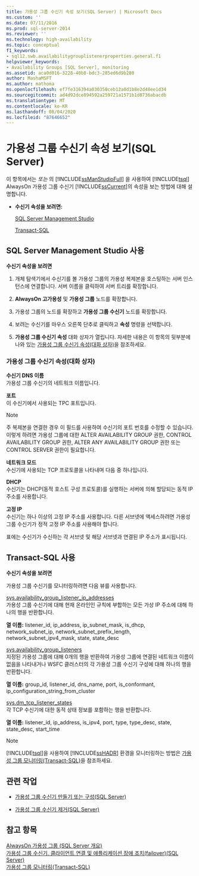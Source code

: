 ```yaml
---
title: 가용성 그룹 수신기 속성 보기(SQL Server) | Microsoft Docs
ms.custom: ''
ms.date: 07/11/2016
ms.prod: sql-server-2014
ms.reviewer: ''
ms.technology: high-availability
ms.topic: conceptual
f1_keywords:
- sql12.swb.availabilitygrouplistenerproperties.general.f1
helpviewer_keywords:
- Availability Groups [SQL Server], monitoring
ms.assetid: aca0d016-3228-40b8-bdc3-285ed6d9b280
author: MashaMSFT
ms.author: mathoma
ms.openlocfilehash: ef7fe316394a030350ceb12a0d1b8e2d48ee1d34
ms.sourcegitcommit: ad4d92dce894592a259721a1571b1d8736abacdb
ms.translationtype: MT
ms.contentlocale: ko-KR
ms.lasthandoff: 08/04/2020
ms.locfileid: "87646652"
---
```

# <a name="view-availability-group-listener-properties-sql-server"></a>가용성 그룹 수신기 속성 보기(SQL Server)
  이 항목에서는 *또는* 의 [!INCLUDE[ssManStudioFull](../../../includes/ssmanstudiofull-md.md)] 을 사용하여 [!INCLUDE[tsql](../../../includes/tsql-md.md)] AlwaysOn 가용성 그룹 수신기 [!INCLUDE[ssCurrent](../../../includes/sscurrent-md.md)]의 속성을 보는 방법에 대해 설명합니다.  
  
-   **수신기 속성을 보려면:**  
  
     [SQL Server Management Studio](#SSMSProcedure)  
  
     [Transact-SQL](#TsqlProcedure)  
  
##  <a name="using-sql-server-management-studio"></a><a name="SSMSProcedure"></a> SQL Server Management Studio 사용  
 **수신기 속성을 보려면**  
  
1.  개체 탐색기에서 수신기를 볼 가용성 그룹의 가용성 복제본을 호스팅하는 서버 인스턴스에 연결합니다. 서버 이름을 클릭하여 서버 트리를 확장합니다.  
  
2.  **AlwaysOn 고가용성** 및 **가용성 그룹** 노드를 확장합니다.  
  
3.  가용성 그룹의 노드를 확장하고 **가용성 그룹 수신기** 노드를 확장합니다.  
  
4.  보려는 수신기를 마우스 오른쪽 단추로 클릭하고 **속성** 명령을 선택합니다.  
  
5.  **가용성 그룹 수신기 속성** 대화 상자가 열립니다. 자세한 내용은 이 항목의 뒷부분에 나와 있는 [가용성 그룹 수신기 속성(대화 상자)](#AgListenerPropertiesDialog)을 참조하세요.  
  
###  <a name="availability-group-listener-properties-dialog-box"></a><a name="AgListenerPropertiesDialog"></a> 가용성 그룹 수신기 속성(대화 상자)  
 **수신기 DNS 이름**  
 가용성 그룹 수신기의 네트워크 이름입니다.  
  
 **포트**  
 이 수신기에서 사용되는 TPC 포트입니다.  
  
> [!NOTE]  
>  주 복제본을 연결한 경우 이 필드를 사용하여 수신기의 포트 번호를 수정할 수 있습니다. 이렇게 하려면 가용성 그룹에 대한 ALTER AVAILABILITY GROUP 권한, CONTROL AVAILABILITY GROUP 권한, ALTER ANY AVAILABILITY GROUP 권한 또는 CONTROL SERVER 권한이 필요합니다.  
  
 **네트워크 모드**  
 수신기에 사용되는 TCP 프로토콜을 나타내며 다음 중 하나입니다.  
  
 **DHCP**  
 수신기는 DHCP(동적 호스트 구성 프로토콜)를 실행하는 서버에 의해 할당되는 동적 IP 주소를 사용합니다.  
  
 **고정 IP**  
 수신기는 하나 이상의 고정 IP 주소를 사용합니다. 다른 서브넷에 액세스하려면 가용성 그룹 수신기가 정적 고정 IP 주소를 사용해야 합니다.  
  
 표에는 수신기가 수신하는 각 서브넷 및 해당 서브넷과 연결된 IP 주소가 표시됩니다.  
  
##  <a name="using-transact-sql"></a><a name="TsqlProcedure"></a> Transact-SQL 사용  
 **수신기 속성을 보려면**  
  
 가용성 그룹 수신기를 모니터링하려면 다음 뷰를 사용합니다.  
  
 [sys.availability_group_listener_ip_addresses](/sql/relational-databases/system-catalog-views/sys-availability-group-listener-ip-addresses-transact-sql)  
 가용성 그룹 수신기에 대해 현재 온라인인 규칙에 부합하는 모든 가상 IP 주소에 대해 하나의 행을 반환합니다.  
  
 **열 이름:** listener_id, ip_address, ip_subnet_mask, is_dhcp, network_subnet_ip, network_subnet_prefix_length, network_subnet_ipv4_mask, state, state_desc  
  
 [sys.availability_group_listeners](/sql/relational-databases/system-catalog-views/sys-availability-group-listeners-transact-sql)  
 지정된 가용성 그룹에 대해 0개의 행을 반환하여 가용성 그룹에 연결된 네트워크 이름이 없음을 나타내거나 WSFC 클러스터의 각 가용성 그룹 수신기 구성에 대해 하나의 행을 반환합니다.  
  
 **열 이름:** group_id, listener_id, dns_name, port, is_conformant, ip_configuration_string_from_cluster  
  
 [sys.dm_tcp_listener_states](/sql/relational-databases/system-dynamic-management-views/sys-dm-tcp-listener-states-transact-sql)  
 각 TCP 수신기에 대한 동적 상태 정보를 포함하는 행을 반환합니다.  
  
 **열 이름:** listener_id, ip_address, is_ipv4, port, type, type_desc, state, state_desc, start_time  
  
> [!NOTE]  
>  [!INCLUDE[tsql](../../../includes/tsql-md.md)]을 사용하여 [!INCLUDE[ssHADR](../../../includes/sshadr-md.md)] 환경을 모니터링하는 방법은 [가용성 그룹 모니터링&#40;Transact-SQL&#41;](monitor-availability-groups-transact-sql.md)을 참조하세요.  
  
##  <a name="related-tasks"></a><a name="RelatedTasks"></a> 관련 작업  
  
-   [가용성 그룹 수신기 만들기 또는 구성&#40;SQL Server&#41;](create-or-configure-an-availability-group-listener-sql-server.md)  
  
-   [가용성 그룹 수신기 제거&#40;SQL Server&#41;](remove-an-availability-group-listener-sql-server.md)  
  
## <a name="see-also"></a>참고 항목  
 [AlwaysOn 가용성 그룹 &#40;SQL Server 개요&#41;](overview-of-always-on-availability-groups-sql-server.md)   
 [가용성 그룹 수신기, 클라이언트 연결 및 애플리케이션 장애 조치(failover)&#40;SQL Server&#41;](../../listeners-client-connectivity-application-failover.md)   
 [가용성 그룹 모니터링&#40;Transact-SQL&#41;](monitor-availability-groups-transact-sql.md)  
  
  
